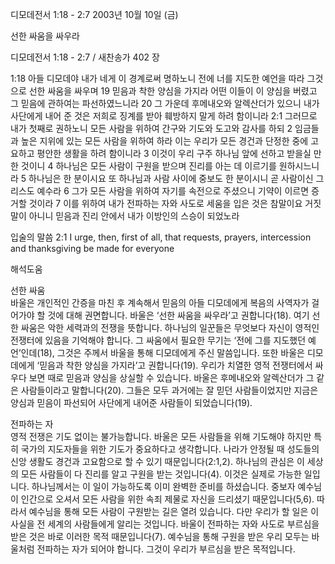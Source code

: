 디모데전서 1:18 - 2:7 
2003년 10월 10일 (금)

선한 싸움을 싸우라



디모데전서 1:18 - 2:7 / 새찬송가 402 장


1:18 아들 디모데야 내가 네게 이 경계로써 명하노니 전에 너를 지도한 예언을 따라 그것으로 선한 싸움을 싸우며
19 믿음과 착한 양심을 가지라 어떤 이들이 이 양심을 버렸고 그 믿음에 관하여는 파선하였느니라
20 그 가운데 후메내오와 알렉산더가 있으니 내가 사단에게 내어 준 것은 저희로 징계를 받아 훼방하지 말게 하려 함이니라
2:1 그러므로 내가 첫째로 권하노니 모든 사람을 위하여 간구와 기도와 도고와 감사를 하되
2 임금들과 높은 지위에 있는 모든 사람을 위하여 하라 이는 우리가 모든 경건과 단정한 중에 고요하고 평안한 생활을 하려 함이니라
3 이것이 우리 구주 하나님 앞에 선하고 받을실 만한 것이니
4 하나님은 모든 사람이 구원을 받으며 진리를 아는 데 이르기를 원하시느니라
5 하나님은 한 분이시요 또 하나님과 사람 사이에 중보도 한 분이시니 곧 사람이신 그리스도 예수라
6 그가 모든 사람을 위하여 자기를 속전으로 주셨으니 기약이 이르면 증거할 것이라
7 이를 위하여 내가 전파하는 자와 사도로 세움을 입은 것은 참말이요 거짓말이 아니니 믿음과 진리 안에서 내가 이방인의 스승이 되었노라

입술의 말씀
2:1 I urge, then, first of all, that requests, prayers, intercession and thanksgiving be made for everyone

해석도움





선한 싸움  
바울은 개인적인 간증을 마친 후 계속해서 믿음의 아들 디모데에게 복음의 사역자가 걸어가야 할 것에 대해 권면합니다. 바울은 ‘선한 싸움을 싸우라’고 권합니다(18). 여기 선한 싸움은 악한 세력과의 전쟁을 뜻합니다. 하나님의 일꾼들은 무엇보다 자신이 영적인 전쟁터에 있음을 기억해야 합니다. 그 싸움에서 필요한 무기는 ‘전에 그를 지도했던 예언’인데(18), 그것은 주께서 바울을 통해 디모데에게 주신 말씀입니다. 또한 바울은 디모데에게 ‘믿음과 착한 양심을 가지라’고 권합니다(19). 우리가 치열한 영적 전쟁터에서 싸우다 보면 때로 믿음과 양심을 상실할 수 있습니다. 바울은 후메내오와 알렉산더가 그 같은 사람들이라고 말합니다(20). 그들은 모두 과거에는 잘 믿던 사람들이었지만 지금은 양심과 믿음이 파선되어 사단에게 내어준 사람들이 되었습니다(19).   

전파하는 자  
영적 전쟁은 기도 없이는 불가능합니다. 바울은 모든 사람들을 위해 기도해야 하지만 특히 국가의 지도자들을 위한 기도가 중요하다고 생각합니다. 나라가 안정될 때 성도들의 신앙  생활도 경건과 고요함으로 할 수 있기 때문입니다(2:1,2). 하나님의 관심은 이 세상의 모든 사람들이 다 진리를 알고 구원을 받는 것입니다(4). 이것은 실제로 가능한 일입니다. 하나님께서는 이 일이 가능하도록 이미 완벽한 준비를 하셨습니다. 중보자 예수님이 인간으로 오셔서 모든 사람을 위한 속죄 제물로 자신을 드리셨기 때문입니다(5,6). 따라서 예수님을 통해 모든 사람이 구원받는 길은 열려 있습니다. 다만 우리가 할 일은 이 사실을 전 세계의 사람들에게 알리는 것입니다. 바울이 전파하는 자와 사도로 부르심을 받은 것은 바로 이러한 목적 때문입니다(7). 예수님을 통해 구원을 받은 우리 모두는 바울처럼 전파하는 자가 되어야 합니다. 그것이 우리가 부르심을 받은 목적입니다.